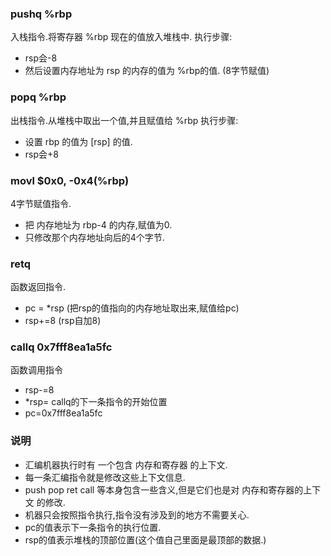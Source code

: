 ### pushq %rbp
入栈指令.将寄存器 %rbp 现在的值放入堆栈中.
执行步骤:
* rsp会-8
* 然后设置内存地址为 rsp 的内存的值为 %rbp的值. (8字节赋值)

### popq %rbp
出栈指令.从堆栈中取出一个值,并且赋值给 %rbp
执行步骤:
* 设置 rbp 的值为 [rsp] 的值.
* rsp会+8

### movl $0x0, -0x4(%rbp) 
4字节赋值指令.
* 把 内存地址为 rbp-4 的内存,赋值为0.
* 只修改那个内存地址向后的4个字节.

### retq
函数返回指令.
* pc = *rsp (把rsp的值指向的内存地址取出来,赋值给pc)
* rsp+=8 (rsp自加8)

### callq 0x7fff8ea1a5fc
函数调用指令
* rsp-=8
* *rsp= callq的下一条指令的开始位置 
* pc=0x7fff8ea1a5fc

### 说明
* 汇编机器执行时有 一个包含 内存和寄存器 的上下文.
* 每一条汇编指令就是修改这些上下文信息.
* push pop ret call 等本身包含一些含义,但是它们也是对 内存和寄存器的上下文 的修改.
* 机器只会按照指令执行,指令没有涉及到的地方不需要关心.
* pc的值表示下一条指令的执行位置.
* rsp的值表示堆栈的顶部位置(这个值自己里面是最顶部的数据.)